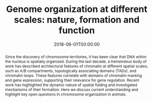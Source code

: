 ---
title: "Genome organization at different scales: nature, formation and function"
date: 2018-06-01T00:00:00
draft: false
class: pub

# Authors. 
authors: ["**Jacques Serizay***", "Julie Ahringer"]

# Publication metadata
publication: "In Current Opinion in Cell Biology"
publication_short: "In *Curr. Opin. Cell Biol.*"
url_publisher: https://www.sciencedirect.com/science/article/pii/S0955067417301722
volume: 52
pages: 145--153
year: 2018
month: Jun
publisher: Current Opinion in Cell Biology
doi: "10.1016/j.ceb.2018.03.009"
PMID: 

# Abstract and optional shortened version.
abstract: "Since the discovery of chromosome territories, it has been clear that DNA within the nucleus is spatially organized. During the last decade, a tremendous body of work has described architectural features of chromatin at different spatial scales, such as A/B compartments, topologically associating domains (TADs), and chromatin loops. These features correlate with domains of chromatin marking and gene expression, supporting their relevance for gene regulation. Recent work has highlighted the dynamic nature of spatial folding and investigated mechanisms of their formation. Here we discuss current understanding and highlight key open questions in chromosome organization in animals."

Description: 
    Since the discovery of chromosome territories, it has been clear that DNA within the nucleus is spatially organized. During the last decade, a tremendous body of work has described architectural features of chromatin at different spatial scales, such as A/B compartments...
---
